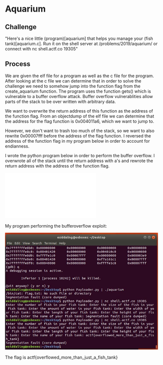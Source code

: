 # Aquarium

## Challenge

"Here's a nice little (program)[aquarium] that helps you manage your (fish tank)[aquarium.c].
Run it on the shell server at /problems/2019/aquarium/ or connect with nc shell.actf.co 19305"

## Process

We are given the elf file for a program as well as the c file for the program. After looking at the c file we can determine that in order to solve the challenge we need to somehow jump into the function flag from the create_aquarium function. The program uses the function gets() which is vulnerable to a buffer overflow attack. Buffer overflow vulnerablities allow parts of the stack to be over written with arbitrary data.

We want to overwrite the return address of this function as the address of the function flag. From an objectdump of the elf file we can determine that the address for the flag function is 0x004011a6, which we want to jump to. 

However, we don't want to trash too much of the stack, so we want to also rewrite 0x00007fff before the address of the flag function. I reversed the address of the function flag in my program below in order to account for endianness.

I wrote the python program below in order to perform the buffer overflow. I overwrote all of the stack until the return address with a's and rewrote the return address with the address of the function flag.

![I wrote the python program below in order to perform the buffer overflow.](Payloader.py)

My program performing the bufferoverflow exploit:

![My program performing the bufferoverflow exploit](capture.jpg)

The flag is actf{overflowed_more_than_just_a_fish_tank}
